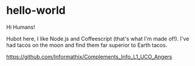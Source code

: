 # hello-world

Hi Humans!

Hubot here, I like Node.js and Coffeescript (that's what I'm made of!).
I've had tacos on the moon and find them far superior to Earth tacos.

https://github.com/Informathix/Complements_Info_L1_UCO_Angers
